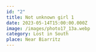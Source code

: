```yaml
---
id: "2"
title: Not unknown girl 1
date: 2023-05-14T15:00:00.000Z
image: /images/photo17_13a.webp
category: Lost in South
place: Near Biarritz
---
```

